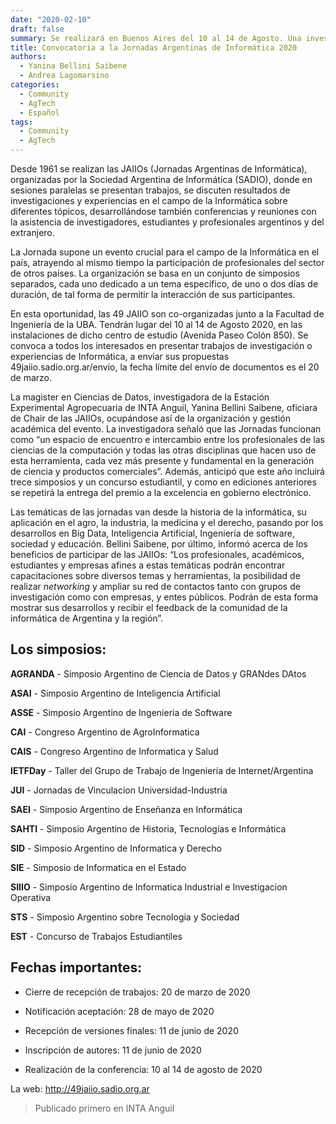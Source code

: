 ```yaml
---
date: "2020-02-10"
draft: false
summary: Se realizará en Buenos Aires del 10 al 14 de Agosto. Una investigadora de INTA Anguil será la chair del evento, el cual reúne diversos congresos, entre ellos el Congreso Argentino de AgroInformática
title: Convocatoria a la Jornadas Argentinas de Informática 2020
authors: 
  - Yanina Bellini Saibene
  - Andrea Lagomarsino
categories:
  - Community
  - AgTech
  - Español
tags: 
  - Community
  - AgTech
---
```



Desde 1961 se realizan las JAIIOs (Jornadas Argentinas de Informática), organizadas por la Sociedad Argentina de Informática (SADIO), 
donde en sesiones paralelas se presentan trabajos, se discuten resultados de investigaciones y experiencias en el campo de la Informática 
sobre diferentes tópicos, desarrollándose también conferencias y reuniones con la asistencia de investigadores, estudiantes y 
profesionales argentinos y del extranjero.

La Jornada supone un evento crucial para el campo de la Informática en el país, atrayendo al mismo tiempo la participación de profesionales 
del sector de otros países. La organización se basa en un conjunto de simposios separados, cada uno dedicado a un tema específico, 
de uno o dos días de duración, de tal forma de permitir la interacción de sus participantes.

En esta oportunidad, las 49 JAIIO son co-organizadas junto a la Facultad de Ingeniería de la UBA. Tendrán lugar del 10 al 14 de Agosto 2020, 
en las instalaciones de dicho centro de estudio (Avenida Paseo Colón 850). Se convoca a todos los interesados en presentar trabajos de 
investigación o experiencias de Informática, a enviar sus propuestas 49jaiio.sadio.org.ar/envio, la fecha límite del envío de documentos 
es el 20 de marzo.

La magister en Ciencias de Datos, investigadora de la Estación Experimental Agropecuaria de INTA Anguil, Yanina Bellini Saibene, 
oficiara de Chair de las JAIIOs, ocupándose así de la organización y gestión académica del evento. La investigadora señaló que las 
Jornadas funcionan como “un espacio de encuentro e intercambio entre los profesionales de las ciencias de la computación y 
todas las otras disciplinas que hacen uso de esta herramienta, cada vez más presente y fundamental en la generación de ciencia y 
productos comerciales”. Además, anticipó que este año incluirá trece simposios y un concurso estudiantil, y como en ediciones 
anteriores se repetirá la entrega del premio a la excelencia en gobierno electrónico.

Las temáticas de las jornadas van desde la historia de la informática, su aplicación en el agro, la industria, la medicina y 
el derecho, pasando por los desarrollos en Big Data, Inteligencia Artificial, Ingeniería de software, sociedad y educación. 
Bellini Saibene, por último, informó acerca de los beneficios de participar de las JAIIOs: “Los profesionales, académicos, 
estudiantes y empresas afines a estas temáticas podrán encontrar capacitaciones sobre diversos temas y herramientas, 
la posibilidad de realizar _networking_ y ampliar su red de contactos tanto con grupos de investigación como con empresas, 
y entes públicos. Podrán de esta forma mostrar sus desarrollos y recibir el feedback de la comunidad de la informática de 
Argentina y la región”.



## Los simposios:

**AGRANDA** - Simposio Argentino de Ciencia de Datos y GRANdes DAtos

**ASAI** - Simposio Argentino de Inteligencia Artificial

**ASSE** - Simposio Argentino de Ingenieria de Software

**CAI** - Congreso Argentino de AgroInformatica

**CAIS** - Congreso Argentino de Informatica y Salud

**IETFDay** - Taller del Grupo de Trabajo de Ingeniería de Internet/Argentina

**JUI** - Jornadas de Vinculacion Universidad-Industria

**SAEI** - Simposio Argentino de Enseñanza en Informática

**SAHTI** - Simposio Argentino de Historia, Tecnologías e Informática

**SID** - Simposio Argentino de Informatica y Derecho

**SIE** - Simposio de Informatica en el Estado

**SIIIO** - Simposio Argentino de Informatica Industrial e Investigacion Operativa

**STS** - Simposio Argentino sobre Tecnologia y Sociedad

**EST** - Concurso de Trabajos Estudiantiles


## Fechas importantes:

* Cierre de recepción de trabajos: 20 de marzo de 2020

* Notificación aceptación: 28 de mayo de 2020

* Recepción de versiones finales: 11 de junio de 2020

* Inscripción de autores: 11 de junio de 2020

* Realización de la conferencia: 10 al 14 de agosto de 2020


La web: http://49jaiio.sadio.org.ar

> Publicado primero en INTA Anguil
